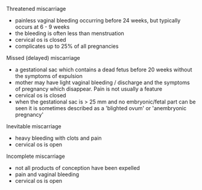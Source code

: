 Threatened miscarriage  
* painless vaginal bleeding occurring before 24 weeks, but typically occurs at 6 \- 9 weeks
* the bleeding is often less than menstruation
* cervical os is closed
* complicates up to 25% of all pregnancies

  
Missed (delayed) miscarriage  
* a gestational sac which contains a dead fetus before 20 weeks without the symptoms of expulsion
* mother may have light vaginal bleeding / discharge and the symptoms of pregnancy which disappear. Pain is not usually a feature
* cervical os is closed
* when the gestational sac is \> 25 mm and no embryonic/fetal part can be seen it is sometimes described as a 'blighted ovum' or 'anembryonic pregnancy'

  
Inevitable miscarriage  
* heavy bleeding with clots and pain
* cervical os is open

  
Incomplete miscarriage  
* not all products of conception have been expelled
* pain and vaginal bleeding
* cervical os is open
